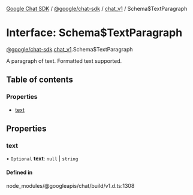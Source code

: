 [Google Chat SDK](../README.md) / [@google/chat-sdk](../modules/google_chat_sdk.md) / [chat\_v1](../modules/google_chat_sdk.chat_v1.md) / Schema$TextParagraph

# Interface: Schema$TextParagraph

[@google/chat-sdk](../modules/google_chat_sdk.md).[chat_v1](../modules/google_chat_sdk.chat_v1.md).Schema$TextParagraph

A paragraph of text. Formatted text supported.

## Table of contents

### Properties

- [text](google_chat_sdk.chat_v1.Schema_TextParagraph.md#text)

## Properties

### text

• `Optional` **text**: ``null`` \| `string`

#### Defined in

node_modules/@googleapis/chat/build/v1.d.ts:1308
